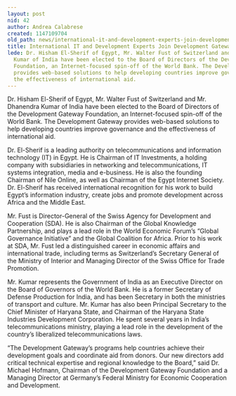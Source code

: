 ```yaml
---
layout: post
nid: 42
author: Andrea Calabrese
created: 1147109704
old_path: news/international-it-and-development-experts-join-development-gateway-board
title: International IT and Development Experts Join Development Gateway Board
lede: Dr. Hisham El-Sherif of Egypt, Mr. Walter Fust of Switzerland and Mr. Dhanendra
  Kumar of India have been elected to the Board of Directors of the Development Gateway
  Foundation, an Internet-focused spin-off of the World Bank. The Development Gateway
  provides web-based solutions to help developing countries improve governance and
  the effectiveness of international aid.
---
```


Dr. Hisham El-Sherif of Egypt, Mr. Walter Fust of Switzerland and Mr. Dhanendra Kumar of India have been elected to the Board of Directors of the Development Gateway Foundation, an Internet-focused spin-off of the World Bank. The Development Gateway provides web-based solutions to help developing countries improve governance and the effectiveness of international aid.

Dr. El-Sherif is a leading authority on telecommunications and information technology (IT) in Egypt. He is Chairman of IT Investments, a holding company with subsidiaries in networking and telecommunications, IT systems integration, media and e-business. He is also the founding Chairman of Nile Online, as well as Chairman of the Egypt Internet Society. Dr. El-Sherif has received international recognition for his work to build Egypt’s information industry, create jobs and promote development across Africa and the Middle East.

Mr. Fust is Director-General of the Swiss Agency for Development and Cooperation (SDA). He is also Chairman of the Global Knowledge Partnership, and plays a lead role in the World Economic Forum’s “Global Governance Initiative” and the Global Coalition for Africa. Prior to his work at SDA, Mr. Fust led a distinguished career in economic affairs and international trade, including terms as Switzerland’s Secretary General of the Ministry of Interior and Managing Director of the Swiss Office for Trade Promotion.

Mr. Kumar represents the Government of India as an Executive Director on the Board of Governors of the World Bank. He is a former Secretary of Defense Production for India, and has been Secretary in both the ministries of transport and culture. Mr. Kumar has also been Principal Secretary to the Chief Minister of Haryana State, and Chairman of the Haryana State Industries Development Corporation. He spent several years in India’s telecommunications ministry, playing a lead role in the development of the country’s liberalized telecommunications laws.

“The Development Gateway’s programs help countries achieve their development goals and coordinate aid from donors. Our new directors add critical technical expertise and regional knowledge to the Board,” said Dr. Michael Hofmann, Chairman of the Development Gateway Foundation and a Managing Director at Germany’s Federal Ministry for Economic Cooperation and Development.
